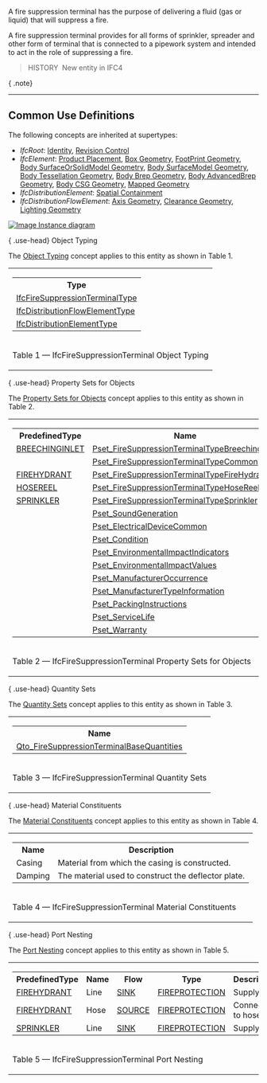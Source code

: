 ﻿A fire suppression terminal has the purpose of delivering a fluid (gas or liquid) that will suppress a fire.

A fire suppression terminal provides for all forms of sprinkler, spreader and other form of terminal that is connected to a pipework system and intended to act in the role of suppressing a fire.

> HISTORY&nbsp; New entity in IFC4

{ .note}
> 

___
## Common Use Definitions
The following concepts are inherited at supertypes:

* _IfcRoot_: [Identity](../../templates/identity.htm), [Revision Control](../../templates/revision-control.htm)
* _IfcElement_: [Product Placement](../../templates/product-placement.htm), [Box Geometry](../../templates/box-geometry.htm), [FootPrint Geometry](../../templates/footprint-geometry.htm), [Body SurfaceOrSolidModel Geometry](../../templates/body-surfaceorsolidmodel-geometry.htm), [Body SurfaceModel Geometry](../../templates/body-surfacemodel-geometry.htm), [Body Tessellation Geometry](../../templates/body-tessellation-geometry.htm), [Body Brep Geometry](../../templates/body-brep-geometry.htm), [Body AdvancedBrep Geometry](../../templates/body-advancedbrep-geometry.htm), [Body CSG Geometry](../../templates/body-csg-geometry.htm), [Mapped Geometry](../../templates/mapped-geometry.htm)
* _IfcDistributionElement_: [Spatial Containment](../../templates/spatial-containment.htm)
* _IfcDistributionFlowElement_: [Axis Geometry](../../templates/axis-geometry.htm), [Clearance Geometry](../../templates/clearance-geometry.htm), [Lighting Geometry](../../templates/lighting-geometry.htm)

[![Image](../../../img/diagram.png)&nbsp;Instance diagram](../../../annex/annex-d/common-use-definitions/ifcfiresuppressionterminal.htm)

{ .use-head}
Object Typing

The [Object Typing](../../templates/object-typing.htm) concept applies to this entity as shown in Table 1.

<table>
<tr><td>
<table class="gridtable">
<tr><th><b>Type</b></th></tr>
<tr><td><a href="../../ifcplumbingfireprotectiondomain/lexical/ifcfiresuppressionterminaltype.htm">IfcFireSuppressionTerminalType</a></td></tr>
<tr><td><a href="../../ifcsharedbldgserviceelements/lexical/ifcdistributionflowelementtype.htm">IfcDistributionFlowElementType</a></td></tr>
<tr><td><a href="../../ifcproductextension/lexical/ifcdistributionelementtype.htm">IfcDistributionElementType</a></td></tr>
</table>
</td></tr>
<tr><td><p class="table">Table 1 &mdash; IfcFireSuppressionTerminal Object Typing</p></td></tr></table>

  
  
{ .use-head}
Property Sets for Objects

The [Property Sets for Objects](../../templates/property-sets-for-objects.htm) concept applies to this entity as shown in Table 2.

<table>
<tr><td>
<table class="gridtable">
<tr><th><b>PredefinedType</b></th><th><b>Name</b></th></tr>
<tr><td><a href="../../ifcplumbingfireprotectiondomain/lexical/ifcfiresuppressionterminaltypeenum.htm">BREECHINGINLET</a></td><td><a href="../../psd/ifcplumbingfireprotectiondomain/Pset_FireSuppressionTerminalTypeBreechingInlet.xml">Pset_FireSuppressionTerminalTypeBreechingInlet</a></td></tr>
<tr><td>&nbsp;</td><td><a href="../../psd/ifcplumbingfireprotectiondomain/Pset_FireSuppressionTerminalTypeCommon.xml">Pset_FireSuppressionTerminalTypeCommon</a></td></tr>
<tr><td><a href="../../ifcplumbingfireprotectiondomain/lexical/ifcfiresuppressionterminaltypeenum.htm">FIREHYDRANT</a></td><td><a href="../../psd/ifcplumbingfireprotectiondomain/Pset_FireSuppressionTerminalTypeFireHydrant.xml">Pset_FireSuppressionTerminalTypeFireHydrant</a></td></tr>
<tr><td><a href="../../ifcplumbingfireprotectiondomain/lexical/ifcfiresuppressionterminaltypeenum.htm">HOSEREEL</a></td><td><a href="../../psd/ifcplumbingfireprotectiondomain/Pset_FireSuppressionTerminalTypeHoseReel.xml">Pset_FireSuppressionTerminalTypeHoseReel</a></td></tr>
<tr><td><a href="../../ifcplumbingfireprotectiondomain/lexical/ifcfiresuppressionterminaltypeenum.htm">SPRINKLER</a></td><td><a href="../../psd/ifcplumbingfireprotectiondomain/Pset_FireSuppressionTerminalTypeSprinkler.xml">Pset_FireSuppressionTerminalTypeSprinkler</a></td></tr>
<tr><td>&nbsp;</td><td><a href="../../psd/ifcsharedbldgserviceelements/Pset_SoundGeneration.xml">Pset_SoundGeneration</a></td></tr>
<tr><td>&nbsp;</td><td><a href="../../psd/ifcelectricaldomain/Pset_ElectricalDeviceCommon.xml">Pset_ElectricalDeviceCommon</a></td></tr>
<tr><td>&nbsp;</td><td><a href="../../psd/ifcsharedfacilitieselements/Pset_Condition.xml">Pset_Condition</a></td></tr>
<tr><td>&nbsp;</td><td><a href="../../psd/ifcproductextension/Pset_EnvironmentalImpactIndicators.xml">Pset_EnvironmentalImpactIndicators</a></td></tr>
<tr><td>&nbsp;</td><td><a href="../../psd/ifcproductextension/Pset_EnvironmentalImpactValues.xml">Pset_EnvironmentalImpactValues</a></td></tr>
<tr><td>&nbsp;</td><td><a href="../../psd/ifcsharedfacilitieselements/Pset_ManufacturerOccurrence.xml">Pset_ManufacturerOccurrence</a></td></tr>
<tr><td>&nbsp;</td><td><a href="../../psd/ifcsharedfacilitieselements/Pset_ManufacturerTypeInformation.xml">Pset_ManufacturerTypeInformation</a></td></tr>
<tr><td>&nbsp;</td><td><a href="../../psd/ifcsharedmgmtelements/Pset_PackingInstructions.xml">Pset_PackingInstructions</a></td></tr>
<tr><td>&nbsp;</td><td><a href="../../psd/ifcsharedfacilitieselements/Pset_ServiceLife.xml">Pset_ServiceLife</a></td></tr>
<tr><td>&nbsp;</td><td><a href="../../psd/ifcsharedfacilitieselements/Pset_Warranty.xml">Pset_Warranty</a></td></tr>
</table>
</td></tr>
<tr><td><p class="table">Table 2 &mdash; IfcFireSuppressionTerminal Property Sets for Objects</p></td></tr></table>

  
  
{ .use-head}
Quantity Sets

The [Quantity Sets](../../templates/quantity-sets.htm) concept applies to this entity as shown in Table 3.

<table>
<tr><td>
<table class="gridtable">
<tr><th><b>Name</b></th></tr>
<tr><td><a href="../../qto/ifcplumbingfireprotectiondomain/Qto_FireSuppressionTerminalBaseQuantities.xml">Qto_FireSuppressionTerminalBaseQuantities</a></td></tr>
</table>
</td></tr>
<tr><td><p class="table">Table 3 &mdash; IfcFireSuppressionTerminal Quantity Sets</p></td></tr></table>

  
  
{ .use-head}
Material Constituents

The [Material Constituents](../../templates/material-constituents.htm) concept applies to this entity as shown in Table 4.

<table>
<tr><td>
<table class="gridtable">
<tr><th><b>Name</b></th><th><b>Description</b></th></tr>
<tr><td>Casing</td><td>Material from which the casing is constructed.</td></tr>
<tr><td>Damping</td><td>The material used to construct the deflector plate.</td></tr>
</table>
</td></tr>
<tr><td><p class="table">Table 4 &mdash; IfcFireSuppressionTerminal Material Constituents</p></td></tr></table>

  
  
{ .use-head}
Port Nesting

The [Port Nesting](../../templates/port-nesting.htm) concept applies to this entity as shown in Table 5.

<table>
<tr><td>
<table class="gridtable">
<tr><th><b>PredefinedType</b></th><th><b>Name</b></th><th><b>Flow</b></th><th><b>Type</b></th><th><b>Description</b></th></tr>
<tr><td><a href="../../ifcplumbingfireprotectiondomain/lexical/ifcfiresuppressionterminaltypeenum.htm">FIREHYDRANT</a></td><td>Line</td><td><a href="../../ifcsharedbldgserviceelements/lexical/ifcflowdirectionenum.htm">SINK</a></td><td><a href="../../ifcsharedbldgserviceelements/lexical/ifcdistributionsystemenum.htm">FIREPROTECTION</a></td><td>Supply line.</td></tr>
<tr><td><a href="../../ifcplumbingfireprotectiondomain/lexical/ifcfiresuppressionterminaltypeenum.htm">FIREHYDRANT</a></td><td>Hose</td><td><a href="../../ifcsharedbldgserviceelements/lexical/ifcflowdirectionenum.htm">SOURCE</a></td><td><a href="../../ifcsharedbldgserviceelements/lexical/ifcdistributionsystemenum.htm">FIREPROTECTION</a></td><td>Connection to hose.</td></tr>
<tr><td><a href="../../ifcplumbingfireprotectiondomain/lexical/ifcfiresuppressionterminaltypeenum.htm">SPRINKLER</a></td><td>Line</td><td><a href="../../ifcsharedbldgserviceelements/lexical/ifcflowdirectionenum.htm">SINK</a></td><td><a href="../../ifcsharedbldgserviceelements/lexical/ifcdistributionsystemenum.htm">FIREPROTECTION</a></td><td>Supply line.</td></tr>
</table>
</td></tr>
<tr><td><p class="table">Table 5 &mdash; IfcFireSuppressionTerminal Port Nesting</p></td></tr></table>
